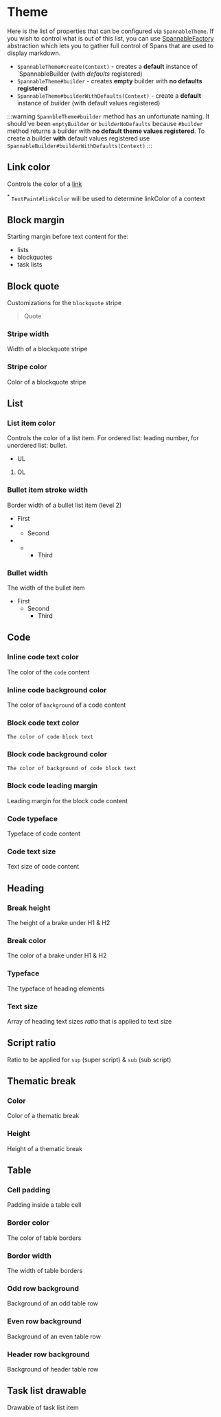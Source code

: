 # Theme

Here is the list of properties that can be configured via `SpannableTheme`. If you wish to control what 
is out of this list, you can use [SpannableFactory](/docs/factory.md)
abstraction which lets you to gather full control of Spans that are used to display markdown.

* `SpannableTheme#create(Context)` - creates a **default** instance of `SpannableBuilder (with _defaults_ registered)
* `SpannableTheme#builder` - creates **empty** builder with **no defaults registered**
* `SpannableTheme#builderWithDefaults(Context)` - create a **default** instance of builder (with default values registered)

:::warning
`SpannbleTheme#builder` method has an unfortunate naming. It should've been `emptyBuilder`
or `builderNoDefaults` because `#builder` method returns a builder with <strong>no default
theme values registered</strong>. To create a builder **with** default values registered
use `SpannableBuilder#builderWithDefaults(Context)`
:::

## Link color

Controls the color of a [link](#)

<ThemeProperty name="linkColor" type="@ColorInt int" defaults="Default link color of a context where markdown is displayed <sup>*</sup>" />

<sup>*</sup> `TextPaint#linkColor` will be used to determine linkColor of a context

## Block margin

Starting margin before text content for the:
* lists
* blockquotes
* task lists

<ThemeProperty name="blockMargin" type="@Px int" defaults="24dp" />

## Block quote

Customizations for the `blockquote` stripe

> Quote

### Stripe width

Width of a blockquote stripe

<ThemeProperty name="blockQuoteWidth" type="@Px int" defaults="1/4 of the <a href='#block-margin'>block margin</a>" />

### Stripe color

Color of a blockquote stripe

<ThemeProperty name="blockQuoteColor" type="@ColorInt int" defaults="textColor with <code>25</code> (0-255) alpha value" />

## List

### List item color

Controls the color of a list item. For ordered list: leading number,
for unordered list: bullet.

* UL
1. OL

<ThemeProperty name="listItemColor" type="@ColorInt int" defaults="Text color" />

### Bullet item stroke width

Border width of a bullet list item (level 2)

* First
* * Second
* * * Third

<ThemeProperty name="bulletListItemStrokeWidth" type="@Px int" defaults="Stroke width of TextPaint" />

### Bullet width

The width of the bullet item

* First
  * Second
    * Third

<ThemeProperty name="bulletWidth" type="@Px int" defaults="min(<a href='#block-margin'>blockMargin</a>, lineHeight) / 2" />

## Code

### Inline code text color

The color of the `code` content

<ThemeProperty name="codeTextColor" type="@ColorInt int" defaults="Content text color" />

### Inline code background color

The color of `background` of a code content

<ThemeProperty name="codeBackgroundColor" type="@ColorInt int" defaults="<a href='#inline-code-text-color'>inline code text color</a> with 25 (0-255) alpha" />

### Block code text color

```
The color of code block text
```

<ThemeProperty name="codeBlockTextColor" type="@ColorInt int" defaults="<a href='#inline-code-text-color'>inline code text color</a>" />

### Block code background color

```
The color of background of code block text
```

<ThemeProperty name="codeBlockBackgroundColor" type="@ColorInt int" defaults="<a href='#inline-code-background-color'>inline code background color</a>" />

### Block code leading margin

Leading margin for the block code content

<ThemeProperty name="codeMultilineMargin" type="@Px int" defaults="Width of the space character" />

### Code typeface

Typeface of code content

<ThemeProperty name="codeTypeface" type="android.graphics.Typeface" defaults="Typeface.MONOSPACE" />

### Code text size

Text size of code content

<ThemeProperty name="codeTextSize" type="@Px int" defaults="(Content text size) * 0.87 if no custom <a href='#code-typeface'>Typeface</a> was set, otherwise (content text size)" />

## Heading

### Break height

The height of a brake under H1 &amp; H2

<ThemeProperty name="headingBreakHeight" type="@Px int" defaults="Stroke width of context TextPaint" />

### Break color

The color of a brake under H1 &amp; H2

<ThemeProperty name="headingBreakColor" type="@ColorInt int" defaults="(text color) with 75 (0-255) alpha" />

### Typeface <Badge text="1.1.0" />

The typeface of heading elements

<ThemeProperty name="headingTypeface" type="android.graphics.Typeface" defaults="default text Typeface" />

### Text size <Badge text="1.1.0" />

Array of heading text sizes _ratio_ that is applied to text size

<ThemeProperty name="headingTextSizeMultipliers" type="float[]" defaults="<code>{2.F, 1.5F, 1.17F, 1.F, .83F, .67F}</code> (HTML spec)" />

## Script ratio

Ratio to be applied for `sup` (super script) &amp; `sub` (sub script)

<ThemeProperty name="scriptTextSizeRatio" type="float" defaults="0.75F" />

## Thematic break

### Color

Color of a thematic break

<ThemeProperty name="thematicBreakColor" type="@ColorInt int" defaults="(text color) with 25 (0-255) alpha" />

### Height

Height of a thematic break

<ThemeProperty name="thematicBreakHeight" type="@Px int" defaults="Stroke width of context TextPaint" />

## Table

### Cell padding

Padding inside a table cell

<ThemeProperty name="tableCellPadding" type="@Px int" defaults="0" />

### Border color

The color of table borders

<ThemeProperty name="tableBorderColor" type="@ColorInt int" defaults="(text color) with 75 (0-255) alpha" />

### Border width

The width of table borders

<ThemeProperty name="tableBorderWidth" type="@Px int" defaults="Stroke with of context TextPaint" />

### Odd row background

Background of an odd table row

<ThemeProperty name="tableOddRowBackgroundColor" type="@ColorInt int" defaults="(text color) with 22 (0-255) alpha" />

### Even row background <Badge text="1.1.1" />

Background of an even table row

<ThemeProperty name="tableEventRowBackgroundColor" type="@ColorInt int" defaults="0" />

### Header row background <Badge text="1.1.1" />

Background of header table row

<ThemeProperty name="tableHeaderRowBackgroundColor" type="@ColorInt int" defaults="0" />

## Task list drawable <Badge text="1.0.1" />

Drawable of task list item

<ThemeProperty name="taskListDrawable" type="android.graphics.drawable.Drawable" defaults="ru.noties.markwon.spans.TaskListDrawable" />
